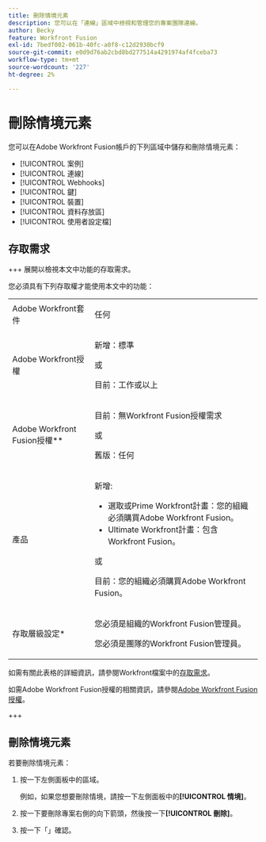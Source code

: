 ```yaml
---
title: 刪除情境元素
description: 您可以在「連線」區域中檢視和管理您的專案團隊連線。
author: Becky
feature: Workfront Fusion
exl-id: 7bedf002-061b-40fc-a0f8-c12d2930bcf9
source-git-commit: e0d9d76ab2cbd8bd277514a4291974af4fceba73
workflow-type: tm+mt
source-wordcount: '227'
ht-degree: 2%

---
```


# 刪除情境元素

您可以在Adobe Workfront Fusion帳戶的下列區域中儲存和刪除情境元素：

* [!UICONTROL 案例]
* [!UICONTROL 連線]
* [!UICONTROL Webhooks]
* [!UICONTROL 鍵]
* [!UICONTROL 裝置]
* [!UICONTROL 資料存放區]
* [!UICONTROL 使用者設定檔]


## 存取需求

+++ 展開以檢視本文中功能的存取需求。

您必須具有下列存取權才能使用本文中的功能：

<table style="table-layout:auto">
 <col> 
 <col> 
 <tbody> 
  <tr> 
   <td role="rowheader">Adobe Workfront套件 
   <td> <p>任何</p> </td> 
  </tr> 
  <tr data-mc-conditions=""> 
   <td role="rowheader">Adobe Workfront授權</td> 
   <td> <p>新增：標準</p><p>或</p><p>目前：工作或以上</p> </td> 
  </tr> 
  <tr> 
   <td role="rowheader">Adobe Workfront Fusion授權**</td> 
   <td>
   <p>目前：無Workfront Fusion授權需求</p>
   <p>或</p>
   <p>舊版：任何 </p>
   </td> 
  </tr> 
  <tr> 
   <td role="rowheader">產品</td> 
   <td>
   <p>新增:</p> <ul><li>選取或Prime Workfront計畫：您的組織必須購買Adobe Workfront Fusion。</li><li>Ultimate Workfront計畫：包含Workfront Fusion。</li></ul>
   <p>或</p>
   <p>目前：您的組織必須購買Adobe Workfront Fusion。</p>
   </td> 
  </tr>
  <tr data-mc-conditions=""> 
   <td role="rowheader">存取層級設定*</td> 
   <td> 
     <p>您必須是組織的Workfront Fusion管理員。</p>
     <p>您必須是團隊的Workfront Fusion管理員。</p>
   </td> 
  </tr> 
   </td> 
  </tr> 
 </tbody> 
</table>

如需有關此表格的詳細資訊，請參閱Workfront檔案中的[存取需求](/help/workfront-fusion/references/licenses-and-roles/access-level-requirements-in-documentation.md)。

如需Adobe Workfront Fusion授權的相關資訊，請參閱[Adobe Workfront Fusion授權](/help/workfront-fusion/set-up-and-manage-workfront-fusion/licensing-operations-overview/license-automation-vs-integration.md)。

+++

## 刪除情境元素

若要刪除情境元素：

1. 按一下左側面板中的區域。

   例如，如果您想要刪除情境，請按一下左側面板中的&#x200B;**[!UICONTROL 情境]**。

1. 按一下要刪除專案右側的向下箭頭，然後按一下&#x200B;**[!UICONTROL 刪除]**。
1. 按一下「**&#x200B;**」確認。
